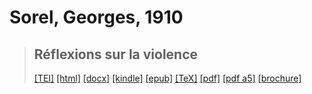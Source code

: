 # Sorel, Georges, 1910

> ## Réflexions sur la violence
>  <a title="Source XML/TEI" class="mime48 tei" href="https://hurlus.github.io/tei/sorel1908_violence.xml">[TEI]</a>  <a title="HTML une page" class="mime48 html" href="https://hurlus.github.io/sorel1908_violence/sorel1908_violence.html">[html]</a>  <a title="Bureautique (LibreOffice, MS.Word)" class="mime48 docx" href="https://hurlus.github.io/sorel1908_violence/sorel1908_violence.docx">[docx]</a>  <a title="Amazon.kindle" class="mime48 mobi" href="https://hurlus.github.io/sorel1908_violence/sorel1908_violence.mobi">[kindle]</a>  <a title="EPUB, pour liseuses et téléphones" class="mime48 epub" href="https://hurlus.github.io/sorel1908_violence/sorel1908_violence.epub">[epub]</a>  <a title="LaTeX" class="mime48 tex" href="https://hurlus.github.io/sorel1908_violence/sorel1908_violence.tex">[TeX]</a>  <a title="PDF à imprimer, A4 2 colonnes" class="mime48 pdf" href="https://hurlus.github.io/sorel1908_violence/sorel1908_violence.pdf">[pdf]</a>  <a title="PDF à lire, A5 une colonne" class="mime48 a5" href="https://hurlus.github.io/sorel1908_violence/sorel1908_violence_a5.pdf">[pdf a5]</a>  <a title="Brochure à agrafer, pdf imposé pour imprimante recto/verso" class="mime48 brochure" href="https://hurlus.github.io/sorel1908_violence/sorel1908_violence_brochure.pdf">[brochure]</a> 

